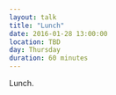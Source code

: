 ```yaml
---
layout: talk
title: "Lunch"
date: 2016-01-28 13:00:00
location: TBD
day: Thursday
duration: 60 minutes
---
```


Lunch.
